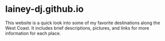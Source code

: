 # lainey-dj.github.io
This website is a quick look into some of my favorite destinations along the West Coast. It includes brief descriptions, pictures, and links for more information for each place. 
